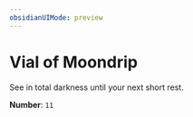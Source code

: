 ```yaml
---
obsidianUIMode: preview
---
```

# Vial of Moondrip

See in total darkness until your next short rest.

**Number**: `11`
